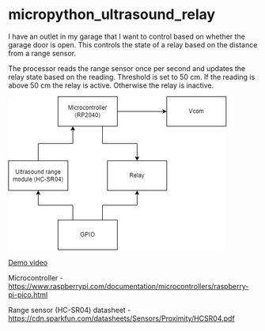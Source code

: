 # micropython_ultrasound_relay
I have an outlet in my garage that I want to control based on whether the garage door is open.
This controls the state of a relay based on the distance from a range sensor.

The processor reads the range sensor once per second and updates the relay state based on the reading.
Threshold is set to 50 cm. 
If the reading is above 50 cm the relay is active.
Otherwise the relay is inactive.

![Block diagram](https://github.com/rajohnson/micropython_ultrasound_relay/blob/main/block_diagram.jpg)

[Demo video](https://youtu.be/Ks6QMVZVaHA)

Microcontroller - https://www.raspberrypi.com/documentation/microcontrollers/raspberry-pi-pico.html

Range sensor (HC-SR04) datasheet - https://cdn.sparkfun.com/datasheets/Sensors/Proximity/HCSR04.pdf
